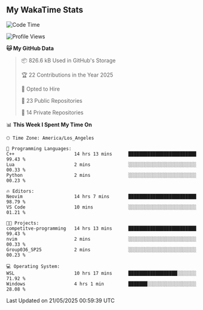 ## My WakaTime Stats
<!--START_SECTION:waka-->
![Code Time](http://img.shields.io/badge/Code%20Time-273%20hrs%2010%20mins-blue)

![Profile Views](http://img.shields.io/badge/Profile%20Views-0-blue)

**🐱 My GitHub Data** 

> 📦 826.6 kB Used in GitHub's Storage 
 > 
> 🏆 22 Contributions in the Year 2025
 > 
> 💼 Opted to Hire
 > 
> 📜 23 Public Repositories 
 > 
> 🔑 14 Private Repositories 
 > 
📊 **This Week I Spent My Time On** 

```text
🕑︎ Time Zone: America/Los_Angeles

💬 Programming Languages: 
C++                      14 hrs 13 mins      █████████████████████████   99.43 % 
Lua                      2 mins              ░░░░░░░░░░░░░░░░░░░░░░░░░   00.33 % 
Python                   2 mins              ░░░░░░░░░░░░░░░░░░░░░░░░░   00.23 % 

🔥 Editors: 
Neovim                   14 hrs 7 mins       █████████████████████████   98.79 % 
VS Code                  10 mins             ░░░░░░░░░░░░░░░░░░░░░░░░░   01.21 % 

🐱‍💻 Projects: 
competitve-programming   14 hrs 13 mins      █████████████████████████   99.43 % 
nvim                     2 mins              ░░░░░░░░░░░░░░░░░░░░░░░░░   00.33 % 
Group036_SP25            2 mins              ░░░░░░░░░░░░░░░░░░░░░░░░░   00.23 % 

💻 Operating System: 
WSL                      10 hrs 17 mins      ██████████████████░░░░░░░   71.92 % 
Windows                  4 hrs 1 min         ███████░░░░░░░░░░░░░░░░░░   28.08 % 
```


 Last Updated on 21/05/2025 00:59:39 UTC
<!--END_SECTION:waka-->
